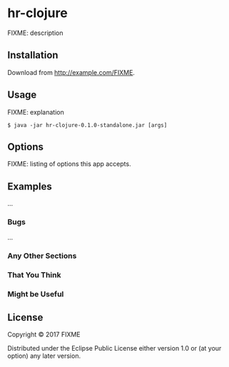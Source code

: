 # hr-clojure

FIXME: description

## Installation

Download from http://example.com/FIXME.

## Usage

FIXME: explanation

    $ java -jar hr-clojure-0.1.0-standalone.jar [args]

## Options

FIXME: listing of options this app accepts.

## Examples

...

### Bugs

...

### Any Other Sections
### That You Think
### Might be Useful

## License

Copyright © 2017 FIXME

Distributed under the Eclipse Public License either version 1.0 or (at
your option) any later version.
